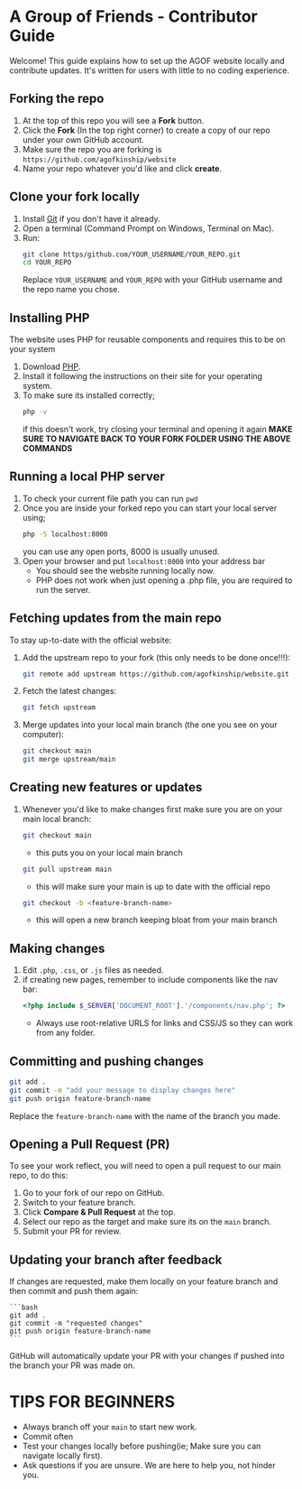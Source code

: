 # A Group of Friends - Contributor Guide

Welcome! This guide explains how to set up the AGOF website locally and contribute updates. It's written for users with little to no coding experience.

## Forking the repo

1. At the top of this repo you will see a **Fork** button.
2. Click the **Fork** (In the top right corner) to create a copy of our repo under your own GitHub account.
3. Make sure the repo you are forking is `https://github.com/agofkinship/website`
4. Name your repo whatever you'd like and click **create**.

## Clone your fork locally

1. Install [Git](https://git-scm.com/downloads) if you don't have it already.
2. Open a terminal (Command Prompt on Windows, Terminal on Mac).
3. Run: 
    ```bash
    git clone https/github.com/YOUR_USERNAME/YOUR_REPO.git
    cd YOUR_REPO
    ```
    Replace `YOUR_USERNAME` and `YOUR_REPO` with your GitHub username and the repo name you chose.

## Installing PHP

The website uses PHP for reusable components and requires this to be on your system

1. Download [PHP](https://www.php.net/downloads.php).
2. Install it following the instructions on their site for your operating system.
3. To make sure its installed correctly;
    ```bash
    php -v
    ```
    if this doesn't work, try closing your terminal and opening it again
    **MAKE SURE TO NAVIGATE BACK TO YOUR FORK FOLDER USING THE ABOVE COMMANDS**

## Running a local PHP server

1. To check your current file path you can run `pwd`
2. Once you are inside your forked repo you can start your local server using; 
    ```bash
    php -S localhost:8000
    ```
    you can use any open ports, 8000 is usually unused.
3. Open your browser and put `localhost:8000` into your address bar
    * You should see the website running locally now.
    * PHP does not work when just opening a .php file, you are required to run the server.

## Fetching updates from the main repo

To stay up-to-date with the official website: 
1. Add the upstream repo to your fork (this only needs to be done once!!!): 
    ```bash
    git remote add upstream https://github.com/agofkinship/website.git
    ```
2. Fetch the latest changes: 
    ```bash
    git fetch upstream
    ```
3. Merge updates into your local main branch (the one you see on your computer):
    ```bash
    git checkout main
    git merge upstream/main
    ```

## Creating new features or updates
1. Whenever you'd like to make changes first make sure you are on your main local branch:
    ```bash
    git checkout main
    ```
    * this puts you on your local main branch
    ```bash
    git pull upstream main
    ```
    * this will make sure your main is up to date with the official repo
    ```bash
    git checkout -b <feature-branch-name>
    ```
    * this will open a new branch keeping bloat from your main branch

## Making changes

1. Edit `.php`, `.css`, or `.js` files as needed.
2. if creating new pages, remember to include components like the nav bar:
    ```php
    <?php include $_SERVER['DOCUMENT_ROOT'].'/components/nav.php'; ?>
    ```
    * Always use root-relative URLS for links and CSS/JS so they can work from any folder.

## Committing and pushing changes
```bash
git add .
git commit -m "add your message to display changes here"
git push origin feature-branch-name
```
Replace the `feature-branch-name` with the name of the branch you made.

## Opening a Pull Request (PR)
To see your work reflect, you will need to open a pull request to our main repo, to do this:

1. Go to your fork of our repo on GitHub.
2. Switch to your feature branch.
3. Click **Compare & Pull Request** at the top.
4. Select our repo as the target and make sure its on the `main` branch.
5. Submit your PR for review.

## Updating your branch after feedback
If changes are requested, make them locally on your feature branch and then commit and push them again:

    ```bash
    git add .
    git commit -m "requested changes"
    git push origin feature-branch-name
    ```

GitHub will automatically update your PR with your changes if pushed into the branch your PR was made on.

# TIPS FOR BEGINNERS
* Always branch off your `main` to start new work.
* Commit often
* Test your changes locally before pushing(ie; Make sure you can navigate locally first).
* Ask questions if you are unsure. We are here to help you, not hinder you.
